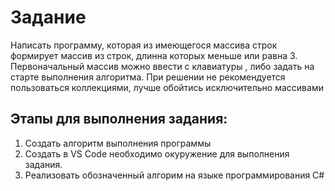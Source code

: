 # Задание

Написать программу, которая из имеющегося массива строк формирует массив из строк, длинна которых меньше или равна 3. Первоначальный массив можно ввести с клавиатуры , либо задать на старте выполнения алгоритма. При решении не рекомендуется пользоваться коллекциями, лучше обойтись исключительно массивами

## Этапы для выполнения задания:
1. Создать алгоритм выполнения программы
2. Создать в VS Code необходимо окуружение для выполнения задания.
3. Реализовать обозначенный алгорим на языке программирования C#

